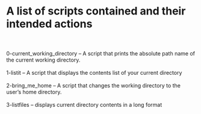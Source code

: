 # A list of scripts contained and their intended actions
</br>
</br>
0-current_working_directory – A script that prints the absolute path name of the current working directory.
</br>
<br>
1-listit – A script that displays the contents list of your current directory
</br>
</br>
2-bring_me_home – A script that changes the working directory to the user’s home directory.
</br>
</br>
3-listfiles – displays current directory contents in a long format
